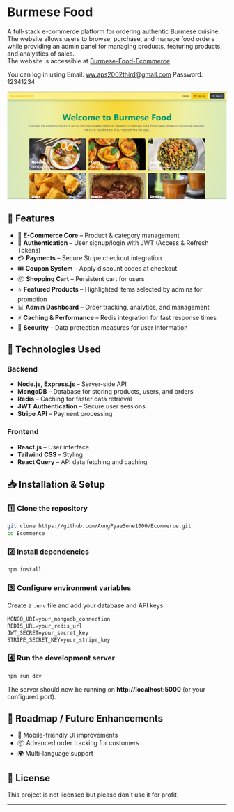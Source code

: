 # Burmese Food

A full-stack e-commerce platform for ordering authentic Burmese cuisine. The website allows users to browse, purchase, 
and manage food orders while providing an admin panel for managing products, featuring products, and analystics of sales.  
The website is accessible at [Burmese-Food-Ecommerce](https://burmese-food.onrender.com/)

You can log in using 
Email: ww.aps2002third@gmail.com
Password: 12341234

![Website Screenshot](frontend/public/BurmeseFoodEcommerceImage.png)

## 🌟 Features  

- 🛒 **E-Commerce Core** – Product & category management  
- 🔑 **Authentication** – User signup/login with JWT (Access & Refresh Tokens)  
- 💳 **Payments** – Secure Stripe checkout integration  
- 🎟️ **Coupon System** – Apply discount codes at checkout  
- 📦 **Shopping Cart** – Persistent cart for users
- ⭐ **Featured Products** – Highlighted items selected by admins for promotion
- 📊 **Admin Dashboard** – Order tracking, analytics, and management  
- ⚡ **Caching & Performance** – Redis integration for fast response times  
- 🔐 **Security** – Data protection measures for user information  

## 🚀 Technologies Used  

### Backend  
- **Node.js**, **Express.js** – Server-side API  
- **MongoDB** – Database for storing products, users, and orders  
- **Redis** – Caching for faster data retrieval  
- **JWT Authentication** – Secure user sessions  
- **Stripe API** – Payment processing  

### Frontend  
- **React.js** – User interface  
- **Tailwind CSS** – Styling  
- **React Query** – API data fetching and caching  

## 📥 Installation & Setup  

### 1️⃣ Clone the repository  
```bash
git clone https://github.com/AungPyaeSone1000/Ecommerce.git
cd Ecommerce
```

### 2️⃣ Install dependencies  
```bash
npm install
```

### 3️⃣ Configure environment variables  
Create a `.env` file and add your database and API keys:  
```env
MONGO_URI=your_mongodb_connection
REDIS_URL=your_redis_url
JWT_SECRET=your_secret_key
STRIPE_SECRET_KEY=your_stripe_key
```

### 4️⃣ Run the development server  
```bash
npm run dev
```
The server should now be running on **http://localhost:5000** (or your configured port).  

## 🎯 Roadmap / Future Enhancements  
- 📱 Mobile-friendly UI improvements  
- 📦 Advanced order tracking for customers  
- 🌍 Multi-language support  

## 📝 License  
This project is not licensed but please don't use it for profit.

---

